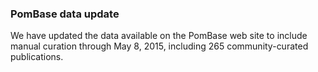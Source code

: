 ### PomBase data update

We have updated the data available on the PomBase web site to include
manual curation through May 8, 2015, including 265 community-curated
publications.
